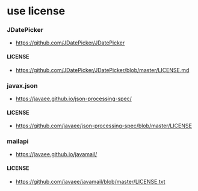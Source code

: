 use license
=============
 
### JDatePicker
- https://github.com/JDatePicker/JDatePicker
#### LICENSE
- https://github.com/JDatePicker/JDatePicker/blob/master/LICENSE.md

### javax.json
- https://javaee.github.io/json-processing-spec/
#### LICENSE
- https://github.com/javaee/json-processing-spec/blob/master/LICENSE

### mailapi
- https://javaee.github.io/javamail/
#### LICENSE
- https://github.com/javaee/javamail/blob/master/LICENSE.txt
